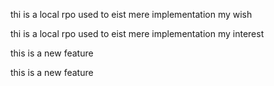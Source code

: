 
<P>thi is a local rpo used to eist mere implementation my wish</p>
<P>thi is a local rpo used to eist mere implementation my interest</p>

<p>this is a new feature</p>
<p>this is a new feature</p>